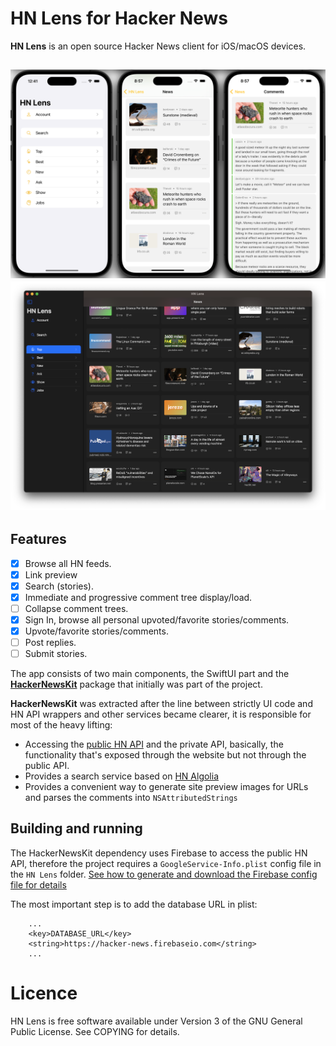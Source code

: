 # HN Lens for Hacker News


**HN Lens** is an open source Hacker News client for iOS/macOS devices.

![App Image](images/ios_promo.png?)
![App Image](images/macos_promo.png?)
-------

Features
-------
- [x] Browse all HN feeds.
- [x] Link preview 
- [x] Search (stories).
- [x] Immediate and progressive comment tree display/load.
- [ ] Collapse comment trees.
- [x] Sign In, browse all personal upvoted/favorite stories/comments.
- [x] Upvote/favorite stories/comments.
- [ ] Post replies.
- [ ] Submit stories.

The app consists of two main components, the SwiftUI part and the [**HackerNewsKit**](https://github.com/VictorBitca/HackerNewsKit) package that initially was part of the project.

**HackerNewsKit** was extracted after the line between strictly UI code and HN API wrappers and other services became clearer, it is responsible for most of the heavy lifting:
- Accessing the [public HN API](https://github.com/HackerNews/API) and the private API, basically, the functionality that's exposed through the website but not through the public API.
- Provides a search service based on [HN Algolia](https://hn.algolia.com)
- Provides a convenient way to generate site preview images for URLs and parses the comments into `NSAttributedStrings`

Building and running
-------

The HackerNewsKit dependency uses Firebase to access the public HN API, therefore the project requires a `GoogleService-Info.plist` config file in the `HN Lens` folder.
[See how to generate and download the Firebase config file for details](https://support.google.com/firebase/answer/7015592?hl=en#ios)

The most important step is to add the database URL in plist:
```
    ...
    <key>DATABASE_URL</key>
    <string>https://hacker-news.firebaseio.com</string>
    ...
```

# Licence
HN Lens is free software available under Version 3 of the GNU General Public License. See COPYING for details.

